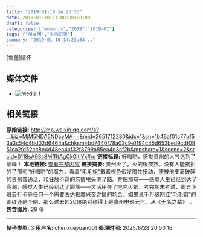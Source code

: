 ```yaml
---
title: "2019-01-18 14:23:53"
date: 2019-01-18T11:00:00+08:00
draft: false
categories: ["moments","2019","2019-01"]
tags: ["朋友圈","生活记录"]
summary: "2019-01-18 14:23:53..."
---
```


[害羞]情怀

## 媒体文件

- ![Media 1](/Moments/photos/2019-01-18/201901181423530.jpg)

## 相关链接

**原始链接:** http://mp.weixin.qq.com/s?__biz=MjM5NDA5NDcyMA==&mid=2651712280&idx=1&sn=1b46af01c77bf53a3c54c4bd02d6464a&chksm=bd7440f78a03c9e1194c45d652bed9cdf0951ca2fd52cc8e4d48ea4af32f8799a85ea4d3af2b&mpshare=1&scene=2&srcid=0118sA93s8MfRtAgCk0ItIYx#rd
**链接标题:** 好嗨哟，感觉贵州的人气达到了巅峰！
**本地链接:** [查看完整内容](/link_content/2019/01/2019-01-18-1/link_content/)
**链接摘要:** 贵州火了，火的很突然。没有人能抗拒的了那句“好嗨哟”的魔力，看着“毛毛姐”戴着橙色假发魔性扭动，便被他支离破碎的贵州普通话，和狂放不羁的忘情甩头洗了脑。并把那句——感觉人生已经到达了高潮，感觉人生已经到达了巅峰——灵活用在了吃完火锅、考完期末考试、周五下班去打卡等任何一个需要表达极度兴奋之情的场合。如果说千万级网红“毛毛姐”的走红还是个例，那么过去的2018绝对称得上是贵州电影元年。从《无名之辈》...
**包含图片:** 28 张

---

**帖子类型:** 3
**用户名:** chenxueyuan001
**处理时间:** 2025/8/28 20:50:16